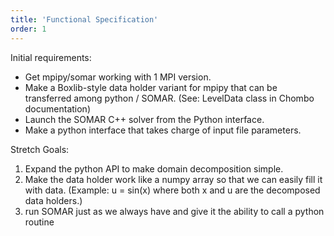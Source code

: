 ```yaml
---
title: 'Functional Specification'
order: 1
---
```

Initial requirements:
- Get mpipy/somar working with 1 MPI version. 
- Make a Boxlib-style data holder variant for mpipy that can be transferred among python / SOMAR. (See: LevelData class in Chombo documentation) 
- Launch the SOMAR C++ solver from the Python interface. 
- Make a python interface that takes charge of input file parameters. 
 

Stretch Goals: 
  
1.  Expand the python API to make domain decomposition simple. 
2.  Make the data holder work like a numpy array so that we can easily fill it with data. (Example: u = sin(x) where both x and u are the decomposed data holders.) 
3. run SOMAR just as we always have and give it the ability to call a python routine